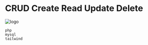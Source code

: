 # CRUD Create Read Update Delete
![logo](https://cdn.discordapp.com/attachments/1196933793915871242/1197648916678717581/image.png?ex=65bc0878&is=65a99378&hm=351ee77825c335a5e62c1fd5f8dedc360c821665b8cbf125136bcdb162171bef&)

```
php
mysql
tailwind
```
